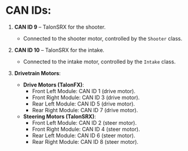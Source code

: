 # CAN IDs:

1. **CAN ID 9** – TalonSRX for the shooter.
   - Connected to the shooter motor, controlled by the `Shooter` class.
1. **CAN ID 10** – TalonSRX for the intake.
   - Connected to the intake motor, controlled by the `Intake` class.

3. **Drivetrain Motors**:
   - **Drive Motors (TalonFX)**:
     - Front Left Module: CAN ID 1 (drive motor).
     - Front Right Module: CAN ID 3 (drive motor).
     - Rear Left Module: CAN ID 5 (drive motor).
     - Rear Right Module: CAN ID 7 (drive motor).
   - **Steering Motors (TalonSRX)**:
     - Front Left Module: CAN ID 2 (steer motor).
     - Front Right Module: CAN ID 4 (steer motor).
     - Rear Left Module: CAN ID 6 (steer motor).
     - Rear Right Module: CAN ID 8 (steer motor).
